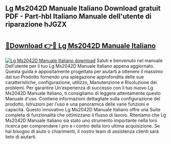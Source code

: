 ## Lg Ms2042D Manuale Italiano Download gratuit PDF - Part-hbl Italiano Manuale dell'utente di riparazione hJGZX

# <h2><a href="http://dfffngx.blite.top/?on=Lg+Ms2042D+Manuale+Italiano">🔗Download 👉🔴 Lg Ms2042D Manuale Italiano</a></h2>

[![Lg Ms2042D Manuale Italiano download](https://i.imgur.com/lujVjoI.png)](http://dfffngx.blite.top/?on=Lg+Ms2042D+Manuale+Italiano)
Saluti e benvenuto nel manuale Dell'utente per il tuo Lg Ms2042D Manuale Italiano appena aggiornato. Questa guida è appositamente progettata per aiutarti a ottenere il massimo dal tuo Prodotto fornendo una spiegazione approfondita delle sue caratteristiche, configurazione, utilizzo, Manutenzione e Risoluzione dei problemi. Per garantire Un'esperienza di successo con il tuo nuovo Lg Ms2042D Manuale Italiano, ti consigliamo di leggere attentamente questo Manuale d'uso. Contiene informazioni dettagliate sulla configurazione del prodotto, Istruzioni per l'uso e una panoramica delle varie funzioni e capacità. Questo innovativo Lg Ms2042D Manuale Italiano offre una Suite completa di funzionalità che ottimizzano il flusso di lavoro. Riteniamo che Lg Ms2042D Manuale Italiano sia stato uno strumento importante nella loro ricerca per comprendere i pro e i contro della loro ultima acquisizione. Se hai bisogno di aiuto o chiarimenti, il nostro team di assistenza clienti sarà lieto di aiutarti.
